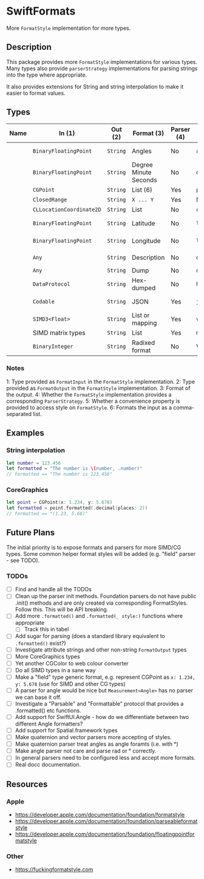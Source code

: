# SwiftFormats

More `FormatStyle` implementation for more types.

## Description

This package provides more `FormatStyle` implementations for various types. Many types also provide `parserStrategy` implementations for parsing strings into the type where appropriate.

It also provides extensions for String and string interpolation to make it easier to format values.

## Types

<!-- TODO: Big table. Break it down. -->

| Name | In (1)                   | Out (2)  | Format (3)            | Parser (4) | Accessor (5)  | Notes                                |
|------|--------------------------|----------|-----------------------|------------|---------------|--------------------------------------|
|      | `BinaryFloatingPoint`    | `String` | Angles                | No         | `angle`       | Radians, degrees, etc                |
|      | `BinaryFloatingPoint`    | `String` | Degree Minute Seconds | No         | `dmsNotation` |                                      |
|      | `CGPoint`                | `String` | List (6)              | Yes        | `point`       |                                      |
|      | `ClosedRange`            | `String` | `X ... Y`             | Yes        | No            |                                      |
|      | `CLLocationCoordinate2D` | `String` | List                  | No         | `coordinates` |                                      |
|      | `BinaryFloatingPoint`    | `String` | Latitude              | No         | `latitude`    | Including hemisphere                 |
|      | `BinaryFloatingPoint`    | `String` | Longitude             | No         | `longitude`   | Including hemisphere                 |
|      | `Any`                    | `String` | Description           | No         | `describing`  | Uses `String(describing:)`           |
|      | `Any`                    | `String` | Dump                  | No         | `dumped`      | Uses `dump()`                        |
|      | `DataProtocol`           | `String` | Hex-dumped            | No         | `hexdumped`   |                                      |
|      | `Codable`                | `String` | JSON                  | Yes        | `json`        | Uses `JSONEncoder` and `JSONDecoder` |
|      | `SIMD3<Float>`           | `String` | List or mapping       | Yes        | `vector`      |                                      |
|      | SIMD matrix types        | `String` | List                  | Yes        | `matrix`      |                                      |
|      | `BinaryInteger`          | `String` | Radixed format        | No         | Various       | Binary, Octal, Hex representations   |

### Notes

1: Type provided as `FormatInput` in the `FormatStyle` implementation.
2: Type provided as `FormatOutput` in the `FormatStyle` implementation.
3: Format of the output.
4: Whether the `FormatStyle` implementation provides a corresponding `ParserStrategy`.
5: Whether a convenience property is provided to access style on `FormatStyle`.
6: Formats the input as a comma-separated list.

## Examples

### String interpolation

```swift
let number = 123.456
let formatted = "The number is \(number, .number)"
// formatted == "The number is 123.456"
```

### CoreGraphics

```swift
let point = CGPoint(x: 1.234, y: 5.678)
let formatted = point.formatted(.decimal(places: 2))
// formatted == "(1.23, 5.68)"
```

## Future Plans

The initial priority is to expose formats and parsers for more SIMD/CG types. Some common helper format styles will be added (e.g. "field" parser - see TODO).

### TODOs

- [ ] Find and handle all the TODOs
- [ ] Clean up the parser init methods. Foundation parsers do not have public .init() methods and are only created via corresponding FormatStyles. Follow this. This will be API breaking.
- [ ] Add more `.formatted()` and `.formatted(_ style:)` functions where appropriate
    - [ ] Track this in tabel
- [ ] Add sugar for parsing (does a standard library equivalent to `.formatted()` exist?)
- [ ] Investigate attribute strings and other non-string `FormatOutput` types
- [ ] More CoreGraphics types
- [ ] Yet another CGColor to web colour converter
- [ ] Do all SIMD types in a sane way
- [ ] Make a "field" type generic format, e.g. represent CGPoint as `x: 1.234, y: 5.678` (use for SIMD and other CG types)
- [ ] A parser for angle would be nice but `Measurement<Angle>` has no parser we can base it off.
- [ ] Investigate a "Parsable" and "Formattable" protocol that provides a .formatted() etc functions.
- [ ] Add support for SwiftUI.Angle - how do we differentiate between two different Angle formatters?
- [ ] Add support for Spatial.framework types
- [ ] Make quaternion and vector parsers more accepting of styles.
- [ ] Make quaternion parser treat angles as angle foramts (i.e. with °)
- [ ] Make angle parser not care and parse rad or ° correctly.
- [ ] In general parsers need to be configured less and accept more formats.
- [ ] Real docc documentation.

## Resources

### Apple

- <https://developer.apple.com/documentation/foundation/formatstyle>
- <https://developer.apple.com/documentation/foundation/parseableformatstyle>
- <https://developer.apple.com/documentation/foundation/floatingpointformatstyle>

### Other

- <https://fuckingformatstyle.com>
